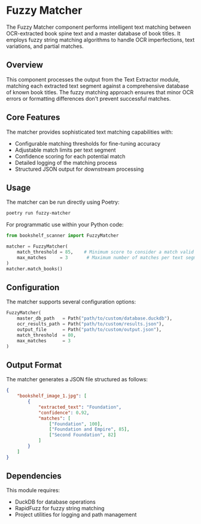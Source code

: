 # Fuzzy Matcher

The Fuzzy Matcher component performs intelligent text matching between OCR-extracted book spine text and a master database of book titles. It employs fuzzy string matching algorithms to handle OCR imperfections, text variations, and partial matches.

## Overview

This component processes the output from the Text Extractor module, matching each extracted text segment against a comprehensive database of known book titles. The fuzzy matching approach ensures that minor OCR errors or formatting differences don't prevent successful matches.

## Core Features

The matcher provides sophisticated text matching capabilities with:

- Configurable matching thresholds for fine-tuning accuracy
- Adjustable match limits per text segment
- Confidence scoring for each potential match
- Detailed logging of the matching process
- Structured JSON output for downstream processing

## Usage

The matcher can be run directly using Poetry:

```bash
poetry run fuzzy-matcher
```

For programmatic use within your Python code:

```python
from bookshelf_scanner import FuzzyMatcher

matcher = FuzzyMatcher(
    match_threshold = 85,    # Minimum score to consider a match valid
    max_matches     = 3       # Maximum number of matches per text segment
)
matcher.match_books()
```

## Configuration

The matcher supports several configuration options:

```python
FuzzyMatcher(
    master_db_path   = Path("path/to/custom/database.duckdb"),
    ocr_results_path = Path("path/to/custom/results.json"),
    output_file      = Path("path/to/custom/output.json"),
    match_threshold  = 80,
    max_matches      = 3
)
```

## Output Format

The matcher generates a JSON file structured as follows:

```json
{
    "bookshelf_image_1.jpg": [
        {
            "extracted_text": "Foundation",
            "confidence": 0.92,
            "matches": [
                ["Foundation", 100],
                ["Foundation and Empire", 85],
                ["Second Foundation", 82]
            ]
        }
    ]
}
```

## Dependencies

This module requires:

- DuckDB for database operations
- RapidFuzz for fuzzy string matching
- Project utilities for logging and path management